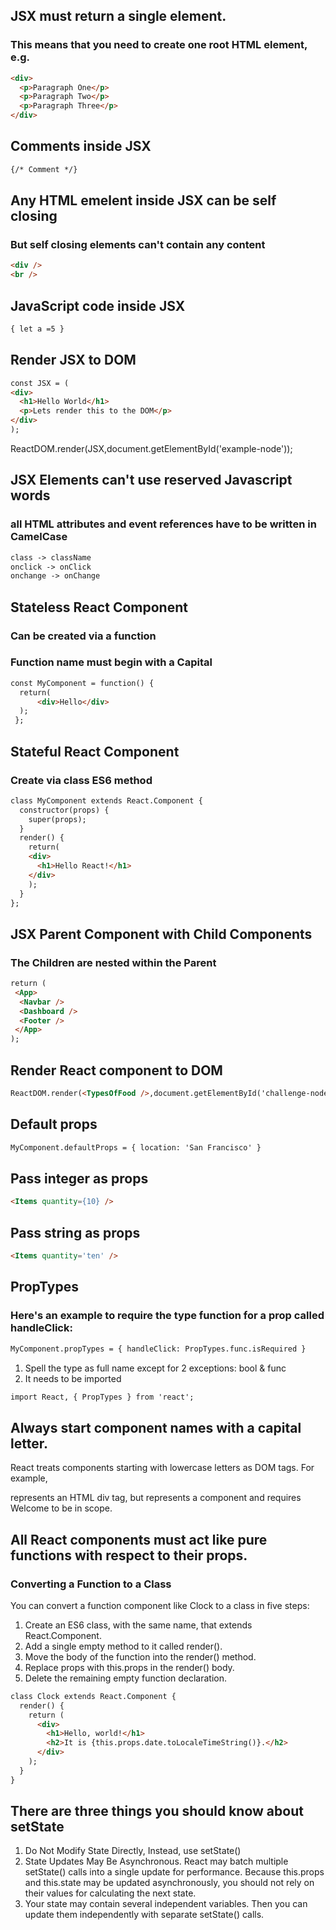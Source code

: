 ## JSX must return a single element. 
### This means that you need to create one root HTML element, e.g. <div>
```html
<div>
  <p>Paragraph One</p>
  <p>Paragraph Two</p>
  <p>Paragraph Three</p>
</div>
```
## Comments inside JSX
```html
{/* Comment */}
```
## Any HTML emelent inside JSX can be self closing
### But self closing elements can't contain any content

```html
<div />
<br />
```

## JavaScript code inside JSX
```html
{ let a =5 }
```
## Render JSX to DOM

```html
const JSX = (
<div>
  <h1>Hello World</h1>
  <p>Lets render this to the DOM</p>
</div>
);
```

ReactDOM.render(JSX,document.getElementById('example-node'));

## JSX Elements can't use reserved Javascript words
### all HTML attributes and event references have to be written in CamelCase

```html
class -> className
onclick -> onClick
onchange -> onChange
```

## Stateless React Component
### Can be created via a function
### Function name must begin with a Capital

```html
const MyComponent = function() {
  return(
      <div>Hello</div>
  );
 };
```
## Stateful React Component
### Create via class ES6 method
```html
class MyComponent extends React.Component {
  constructor(props) {
    super(props);
  }
  render() {
    return(
    <div>
      <h1>Hello React!</h1>
    </div>
    );
  }
};
```
## JSX Parent Component with Child Components
### The Children are nested within the Parent
```html
return (
 <App>
  <Navbar />
  <Dashboard />
  <Footer />
 </App>
);
```
## Render React component to DOM
```html
ReactDOM.render(<TypesOfFood />,document.getElementById('challenge-node'));
```
## Default props
```html
MyComponent.defaultProps = { location: 'San Francisco' }
```
## Pass integer as props
```html
<Items quantity={10} />
```
## Pass string as props
```html
<Items quantity='ten' />
```
## PropTypes
### Here's an example to require the type function for a prop called handleClick:
```html
MyComponent.propTypes = { handleClick: PropTypes.func.isRequired }
```
1. Spell the type as full name except for 2 exceptions: bool & func
2. It needs to be imported 
```html
import React, { PropTypes } from 'react';
```
## Always start component names with a capital letter.
React treats components starting with lowercase letters as DOM tags. For example, <div /> represents an HTML div tag, but <Welcome /> represents a component and requires Welcome to be in scope.

## All React components must act like pure functions with respect to their props.

### Converting a Function to a Class

You can convert a function component like Clock to a class in five steps:

1. Create an ES6 class, with the same name, that extends React.Component.
2. Add a single empty method to it called render().
3. Move the body of the function into the render() method.
4. Replace props with this.props in the render() body.
5. Delete the remaining empty function declaration.

```html
class Clock extends React.Component {
  render() {
    return (
      <div>
        <h1>Hello, world!</h1>
        <h2>It is {this.props.date.toLocaleTimeString()}.</h2>
      </div>
    );
  }
}
```
## There are three things you should know about setState

1. Do Not Modify State Directly, Instead, use setState()
2. State Updates May Be Asynchronous. React may batch multiple setState() calls into a single update for performance.
Because this.props and this.state may be updated asynchronously, you should not rely on their values for calculating the next state.
3. Your state may contain several independent variables. Then you can update them independently with separate setState() calls.
